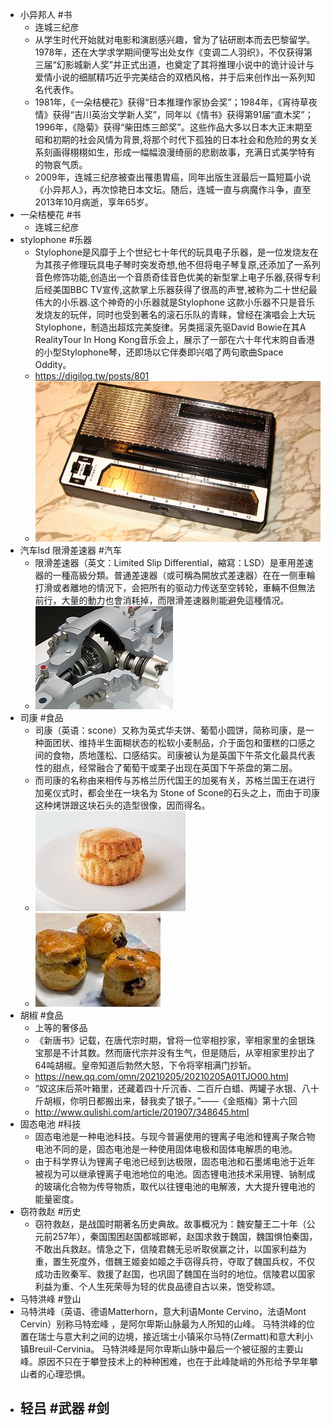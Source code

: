 - 小异邦人 #书
	- 连城三纪彦
	- 从学生时代开始就对电影和演剧感兴趣，曾为了钻研剧本而去巴黎留学。1978年，还在大学求学期间便写出处女作《变调二人羽织》，不仅获得第三届“幻影城新人奖”并正式出道，也奠定了其将推理小说中的诡计设计与爱情小说的细腻精巧近乎完美结合的双栖风格，并于后来创作出一系列知名代表作。
	- 1981年，《一朵桔梗花》获得“日本推理作家协会奖”；1984年，《宵待草夜情》获得“吉川英治文学新人奖”，同年以《情书》获得第91届“直木奖”；1996年，《隐菊》获得“柴田炼三郎奖”。这些作品大多以日本大正末期至昭和初期的社会风情为背景,将那个时代下孤独的日本社会和危险的男女关系刻画得栩栩如生，形成一幅幅浪漫绮丽的悲剧故事，充满日式美学特有的物哀气质。
	- 2009年，连城三纪彦被查出罹患胃癌，同年出版生涯最后一篇短篇小说《小异邦人》，再次惊艳日本文坛。随后，连城一直与病魔作斗争，直至2013年10月病逝，享年65岁。
- 一朵桔梗花 #书
	- 连城三纪彦
- stylophone #乐器
	- Stylophone是风靡于上个世纪七十年代的玩具电子乐器，是一位发烧友在为其孩子修理玩具电子琴时突发奇想,他不但将电子琴复原,还添加了一系列音色修饰功能,创造出一个音质奇佳音色优美的新型掌上电子乐器,获得专利后经美国BBC TV宣传,这款掌上乐器获得了很高的声誉,被称为二十世纪最伟大的小乐器.这个神奇的小乐器就是Stylophone 这款小乐器不只是音乐发烧友的玩伴，同时也受到著名的滚石乐队的青睐，曾经在演唱会上大玩Stylophone，制造出超炫完美旋律。另类摇滚先驱David Bowie在其A RealityTour In Hong Kong音乐会上，展示了一部在六十年代末购自香港的小型Stylophone琴，还即场以它伴奏即兴唱了两句歌曲Space Oddity。
	- https://digilog.tw/posts/801
	- ![image.png](../assets/image_1659918943753_0.png)
- 汽车lsd  限滑差速器 #汽车
	- 限滑差速器（英文：Limited Slip Differential，縮寫：LSD）是車用差速器的一種高級分類。普通差速器（或可稱為開放式差速器）在在一侧車輪打滑或者離地的情況下，会把所有的驱动力传送至空转轮，車輛不但無法前行，大量的動力也會消耗掉，而限滑差速器則能避免這種情况。
	- ![image.png](../assets/image_1659919089148_0.png)
- 司康 #食品
	- 司康（英语：scone）又称为英式华夫饼、葡萄小圆饼，简称司康，是一种面团状、维持半生面糊状态的松软小麦制品，介于面包和蛋糕的口感之间的食物，质地蓬松、口感结实。司康被认为是英国下午茶文化最具代表性的甜点，经常融合了葡萄干或栗子出现在英国下午茶盘的第二层。
	- 而司康的名称由来相传与苏格兰历代国王的加冕有关，苏格兰国王在进行加冕仪式时，都会坐在一块名为 Stone of Scone的石头之上，而由于司康这种烤饼跟这块石头的造型很像，因而得名。
	- ![image.png](../assets/image_1659919224419_0.png)
	- ![image.png](../assets/image_1659919198479_0.png)
- 胡椒 #食品
	- 上等的奢侈品
	- 《新唐书》记载，在唐代宗时期，曾将一位宰相抄家，宰相家里的金银珠宝那是不计其数。然而唐代宗并没有生气，但是随后，从宰相家里抄出了64吨胡椒。皇帝知道后勃然大怒，下令将宰相满门抄斩。
	- https://new.qq.com/omn/20210205/20210205A01TJO00.html
	- “奴这床后茶叶箱里，还藏着四十斤沉香、二百斤白蜡、两罐子水银、八十斤胡椒，你明日都搬出来，替我卖了银子。”——《金瓶梅》第十六回
	- http://www.qulishi.com/article/201907/348645.html
- 固态电池 #科技
	- 固态电池是一种电池科技。与现今普遍使用的锂离子电池和锂离子聚合物电池不同的是，固态电池是一种使用固体电极和固体电解质的电池。
	- 由于科学界认为锂离子电池已经到达极限，固态电池和石墨烯电池于近年被视为可以继承锂离子电池地位的电池。固态锂电池技术采用锂、钠制成的玻璃化合物为传导物质，取代以往锂电池的电解液，大大提升锂电池的能量密度。
- 窃符救赵 #历史
	- 窃符救赵，是战国时期著名历史典故。故事概况为：魏安釐王二十年（公元前257年），秦国围困赵国都城邯郸，赵国求救于魏国，魏国惧怕秦国，不敢出兵救赵。情急之下，信陵君魏无忌听取侯赢之计，以国家利益为重，置生死度外，借魏王姬妾如姬之手窃得兵符，夺取了魏国兵权，不仅成功击败秦军、救援了赵国，也巩固了魏国在当时的地位。信陵君以国家利益为重、个人生死荣辱为轻的优良品德自古以来，饱受称颂。
- 马特洪峰 #登山
- 马特洪峰（英语、德语Matterhorn，意大利语Monte Cervino，法语Mont Cervin）别称马特宏峰  ，是阿尔卑斯山脉最为人所知的山峰。
  马特洪峰的位置在瑞士与意大利之间的边境，接近瑞士小镇采尔马特(Zermatt)和意大利小镇Breuil-Cervinia。
  马特洪峰是阿尔卑斯山脉中最后一个被征服的主要山峰。原因不只在于攀登技术上的种种困难，也在于此峰陡峭的外形给予早年攀山者的心理恐惧。
- 轻吕 #武器 #剑
	-